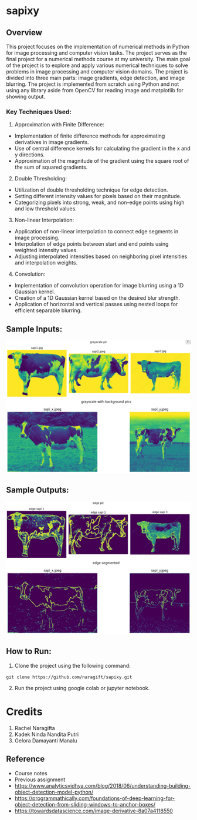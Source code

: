 # sapixy

## Overview
This project focuses on the implementation of numerical methods in Python for image processing and computer vision tasks. The project serves as the final project for a numerical methods course at my university. The main goal of the project is to explore and apply various numerical techniques to solve problems in image processing and computer vision domains. The project is divided into three main parts: image gradients, edge detection, and image blurring. The project is implemented from scratch using Python and not using any library aside from OpenCV for reading image and matplotlib for showing output.

### Key Techniques Used:

1. Approximation with Finite Difference:

- Implementation of finite difference methods for approximating derivatives in image gradients.
- Use of central difference kernels for calculating the gradient in the x and y directions.
- Approximation of the magnitude of the gradient using the square root of the sum of squared gradients.

2. Double Thresholding:

- Utilization of double thresholding technique for edge detection.
- Setting different intensity values for pixels based on their magnitude.
- Categorizing pixels into strong, weak, and non-edge points using high and low threshold values.

3. Non-linear Interpolation:

- Application of non-linear interpolation to connect edge segments in image processing.
- Interpolation of edge points between start and end points using weighted intensity values.
- Adjusting interpolated intensities based on neighboring pixel intensities and interpolation weights.

4. Convolution:

- Implementation of convolution operation for image blurring using a 1D Gaussian kernel.
- Creation of a 1D Gaussian kernel based on the desired blur strength.
- Application of horizontal and vertical passes using nested loops for efficient separable blurring.

## Sample Inputs:
![no-bg](result-side-by-side/input-image.jpg)  ![no-bg](result-side-by-side/background-cow.jpg)

## Sample Outputs:
![no-bg](result-side-by-side/edge-segmentation.jpg)  ![no-bg](result-side-by-side/background-segmented.jpg)

## How to Run:
1. Clone the project using the following command:
```
git clone https://github.com/naragift/sapixy.git
```

2. Run the project using google colab or jupyter notebook.

# Credits
1. Rachel Naragifta
2. Kadek Ninda Nandita Putri
3. Gelora Damayanti Manalu

## Reference
- Course notes
- Previous assignment
- https://www.analyticsvidhya.com/blog/2018/06/understanding-building-object-detection-model-python/
- https://programmathically.com/foundations-of-deep-learning-for-object-detection-from-sliding-windows-to-anchor-boxes/
- https://towardsdatascience.com/image-derivative-8a07a4118550
